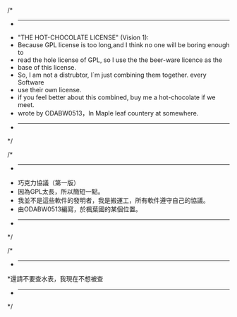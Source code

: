/*
 * ----------------------------------------------------------------------------
 * "THE HOT-CHOCOLATE LICENSE" (Vision 1):
 * Because GPL license is too long,and I think no one will be boring enough to 
 * read the hole license of GPL, so I use the  the beer-ware licence as the 
 * base of this license.
 * So, I am not a distrubtor, I`m just combining them together. every Software 
 * use their own license.
 * if you feel better about this combined, buy me a hot-chocolate if we meet.
 * wrote by ODABW0513，In Maple leaf countery at somewhere.
 * ----------------------------------------------------------------------------
 */


/*
 * ----------------------------------------------------------------------------
 * 巧克力協議（第一版）
 * 因為GPL太長，所以簡短一點。
 * 我並不是這些軟件的發明者，我是搬運工，所有軟件遵守自己的協議。
 * 由ODABW0513編寫，於楓葉國的某個位置。 
 * ----------------------------------------------------------------------------
 */

/*
 * ----------------------------------------------------------------------------
 *還請不要查水表，我現在不想被查
 * ----------------------------------------------------------------------------
 */
